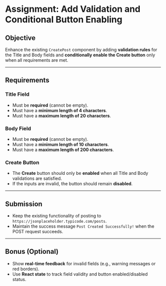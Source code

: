# Assignment: Add Validation and Conditional Button Enabling

## Objective
Enhance the existing `CreatePost` component by adding **validation rules** for the Title and Body fields and **conditionally enable the Create button** only when all requirements are met.

---

## Requirements

### Title Field
- Must be **required** (cannot be empty).  
- Must have a **minimum length of 4 characters**.  
- Must have a **maximum length of 20 characters**.  

### Body Field
- Must be **required** (cannot be empty).  
- Must have a **minimum length of 10 characters**.  
- Must have a **maximum length of 200 characters**.  

### Create Button
- The **Create** button should only be **enabled** when all Title and Body validations are satisfied.  
- If the inputs are invalid, the button should remain **disabled**.

---

## Submission
- Keep the existing functionality of posting to `https://jsonplaceholder.typicode.com/posts`.  
- Maintain the success message `Post Created Successfully!` when the POST request succeeds.  

---

## Bonus (Optional)
- Show **real-time feedback** for invalid fields (e.g., warning messages or red borders).  
- Use **React state** to track field validity and button enabled/disabled status.
